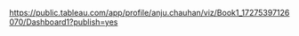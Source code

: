 https://public.tableau.com/app/profile/anju.chauhan/viz/Book1_17275397126070/Dashboard1?publish=yes
